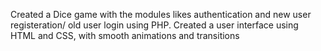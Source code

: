 Created a Dice game with the modules likes authentication and new user registeration/ old user login using PHP. Created a user interface using HTML and CSS, with smooth animations and transitions
